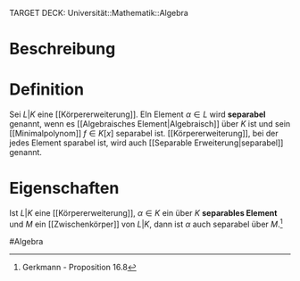 TARGET DECK: Universität::Mathematik::Algebra

$\newcommand{\Q}{\mathbb Q}$
$\newcommand{\R}{\mathbb R}$
$\newcommand{\C}{\mathbb C}$
$\newcommand{\F}{\mathbb F}$
$\newcommand{\Z}{\mathbb Z}$


# Beschreibung


# Definition
Sei $L|K$ eine [[Körpererweiterung]]. EIn Element $\alpha \in L$ wird **separabel** genannt, wenn es [[Algebraisches Element|Algebraisch]] über $K$ ist und sein [[Minimalpolynom]] $f \in K[x]$ separabel ist. 
[[Körpererweiterung]], bei der jedes Element sparabel ist, wird auch [[Separable Erweiterung|separabel]] genannt.


# Eigenschaften
Ist $L|K$ eine [[Körpererweiterung]], $\alpha \in K$ ein über $K$ **separables Element** und $M$ ein [[Zwischenkörper]] von $L|K$, dann ist $\alpha$ auch separabel über $M$.[^1]


#Algebra 


[^1]: Gerkmann - Proposition 16.8

